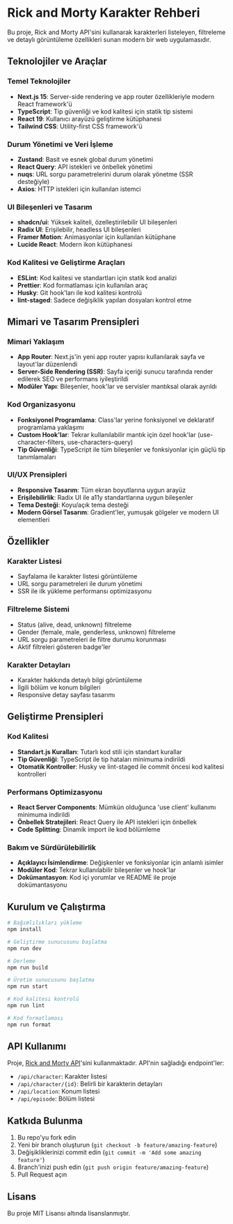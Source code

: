 # Rick and Morty Karakter Rehberi

Bu proje, Rick and Morty API'sini kullanarak karakterleri listeleyen, filtreleme ve detaylı görüntüleme özellikleri sunan modern bir web uygulamasıdır.

## Teknolojiler ve Araçlar

### Temel Teknolojiler
- **Next.js 15**: Server-side rendering ve app router özellikleriyle modern React framework'ü
- **TypeScript**: Tip güvenliği ve kod kalitesi için statik tip sistemi
- **React 19**: Kullanıcı arayüzü geliştirme kütüphanesi
- **Tailwind CSS**: Utility-first CSS framework'ü

### Durum Yönetimi ve Veri İşleme
- **Zustand**: Basit ve esnek global durum yönetimi
- **React Query**: API istekleri ve önbellek yönetimi
- **nuqs**: URL sorgu parametrelerini durum olarak yönetme (SSR desteğiyle)
- **Axios**: HTTP istekleri için kullanılan istemci

### UI Bileşenleri ve Tasarım
- **shadcn/ui**: Yüksek kaliteli, özelleştirilebilir UI bileşenleri
- **Radix UI**: Erişilebilir, headless UI bileşenleri
- **Framer Motion**: Animasyonlar için kullanılan kütüphane
- **Lucide React**: Modern ikon kütüphanesi

### Kod Kalitesi ve Geliştirme Araçları
- **ESLint**: Kod kalitesi ve standartları için statik kod analizi
- **Prettier**: Kod formatlaması için kullanılan araç
- **Husky**: Git hook'ları ile kod kalitesi kontrolü
- **lint-staged**: Sadece değişiklik yapılan dosyaları kontrol etme

## Mimari ve Tasarım Prensipleri

### Mimari Yaklaşım
- **App Router**: Next.js'in yeni app router yapısı kullanılarak sayfa ve layout'lar düzenlendi
- **Server-Side Rendering (SSR)**: Sayfa içeriği sunucu tarafında render edilerek SEO ve performans iyileştirildi
- **Modüler Yapı**: Bileşenler, hook'lar ve servisler mantıksal olarak ayrıldı

### Kod Organizasyonu
- **Fonksiyonel Programlama**: Class'lar yerine fonksiyonel ve deklaratif programlama yaklaşımı
- **Custom Hook'lar**: Tekrar kullanılabilir mantık için özel hook'lar (use-character-filters, use-characters-query)
- **Tip Güvenliği**: TypeScript ile tüm bileşenler ve fonksiyonlar için güçlü tip tanımlamaları

### UI/UX Prensipleri
- **Responsive Tasarım**: Tüm ekran boyutlarına uygun arayüz
- **Erişilebilirlik**: Radix UI ile a11y standartlarına uygun bileşenler
- **Tema Desteği**: Koyu/açık tema desteği
- **Modern Görsel Tasarım**: Gradient'ler, yumuşak gölgeler ve modern UI elementleri

## Özellikler

### Karakter Listesi
- Sayfalama ile karakter listesi görüntüleme
- URL sorgu parametreleri ile durum yönetimi
- SSR ile ilk yükleme performansı optimizasyonu

### Filtreleme Sistemi
- Status (alive, dead, unknown) filtreleme
- Gender (female, male, genderless, unknown) filtreleme
- URL sorgu parametreleri ile filtre durumu korunması
- Aktif filtreleri gösteren badge'ler

### Karakter Detayları
- Karakter hakkında detaylı bilgi görüntüleme
- İlgili bölüm ve konum bilgileri
- Responsive detay sayfası tasarımı

## Geliştirme Prensipleri

### Kod Kalitesi
- **Standart.js Kuralları**: Tutarlı kod stili için standart kurallar
- **Tip Güvenliği**: TypeScript ile tip hataları minimuma indirildi
- **Otomatik Kontroller**: Husky ve lint-staged ile commit öncesi kod kalitesi kontrolleri

### Performans Optimizasyonu
- **React Server Components**: Mümkün olduğunca 'use client' kullanımı minimuma indirildi
- **Önbellek Stratejileri**: React Query ile API istekleri için önbellek
- **Code Splitting**: Dinamik import ile kod bölümleme

### Bakım ve Sürdürülebilirlik
- **Açıklayıcı İsimlendirme**: Değişkenler ve fonksiyonlar için anlamlı isimler
- **Modüler Kod**: Tekrar kullanılabilir bileşenler ve hook'lar
- **Dokümantasyon**: Kod içi yorumlar ve README ile proje dokümantasyonu

## Kurulum ve Çalıştırma

```bash
# Bağımlılıkları yükleme
npm install

# Geliştirme sunucusunu başlatma
npm run dev

# Derleme
npm run build

# Üretim sunucusunu başlatma
npm run start

# Kod kalitesi kontrolü
npm run lint

# Kod formatlaması
npm run format
```

## API Kullanımı

Proje, [Rick and Morty API](https://rickandmortyapi.com)'sini kullanmaktadır. API'nin sağladığı endpoint'ler:

- `/api/character`: Karakter listesi
- `/api/character/{id}`: Belirli bir karakterin detayları
- `/api/location`: Konum listesi
- `/api/episode`: Bölüm listesi

## Katkıda Bulunma

1. Bu repo'yu fork edin
2. Yeni bir branch oluşturun (`git checkout -b feature/amazing-feature`)
3. Değişikliklerinizi commit edin (`git commit -m 'Add some amazing feature'`)
4. Branch'inizi push edin (`git push origin feature/amazing-feature`)
5. Pull Request açın

## Lisans

Bu proje MIT Lisansı altında lisanslanmıştır.
